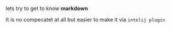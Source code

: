 lets try to get to know **markdown**

It is no compecatet at all but easier to make it via `intelij plugin`